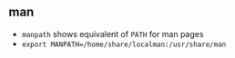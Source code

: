 ## man

- `manpath` shows equivalent of `PATH` for man pages
- `export MANPATH=/home/share/localman:/usr/share/man`

